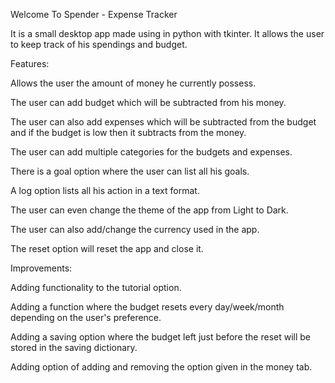 Welcome To Spender - Expense Tracker

It is a small desktop app made using in python with tkinter. It allows the user to keep track of his spendings and budget.


Features:

Allows the user the amount of money he currently possess.

The user can add budget which will be subtracted from his money.

The user can also add expenses which will be subtracted from the budget and if the budget is low then it subtracts from the money.

The user can add multiple categories for the budgets and expenses.

There is a goal option where the user can list all his goals.

A log option lists all his action in a text format.

The user can even change the theme of the app from Light to Dark.

The user can also add/change the currency used in the app.

The reset option will reset the app and close it.


Improvements:

Adding functionality to the tutorial option.

Adding a function where the budget resets every day/week/month depending on the user's preference.

Adding a saving option where the budget left just before the reset will be stored in the saving dictionary.

Adding option of adding and removing the option given in the money tab.
